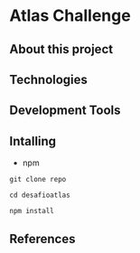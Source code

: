 # Atlas Challenge

<!-- img app -->

##  About this project

<!-- about -->

## Technologies

<!-- technologies -->
                                                                                                  
## Development Tools

<!-- tools -->

## Intalling

- npm

```
git clone repo
```

```
cd desafioatlas
```

```
npm install
```

## References

<!-- tools -->
